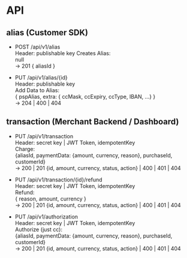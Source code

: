 # API

## alias (Customer SDK)

- POST /api/v1/alias  
  Header: publishable key
  Creates Alias:  
  null  
  -> 201 { aliasId }

- PUT /api/v1/alias/{id}  
  Header: publishable key  
  Add Data to Alias:  
  { pspAlias, extra: { ccMask, ccExpiry, ccType, IBAN, ...} }  
  -> 204 | 400 | 404

## transaction (Merchant Backend / Dashboard)

- PUT /api/v1/transaction  
  Header: secret key | JWT Token, idempotentKey  
  Charge:  
  {aliasId, paymentData: {amount, currency, reason}, purchaseId, customerId}  
  -> 200 | 201 {id, amount, currency, status, action} | 400 | 401 | 404

- PUT /api/v1/transaction/{id}/refund  
  Header: secret key | JWT Token, idempotentKey  
  Refund:  
  { reason, amount, currency }  
  -> 200 | 201 {id, amount, currency, status, action} | 400 | 401 | 404

- PUT /api/v1/authorization  
  Header: secret key | JWT Token, idempotentKey  
  Authorize (just cc):  
  {aliasId, paymentData: {amount, currency, reason}, purchaseId, customerId}  
  -> 200 | 201 {id, amount, currency, status, action} | 400 | 401 | 404

- PUT /api/v1/authorization/{id}/reverse  
  Header: secret key | JWT Token  
  Reverse:  
  {reason}  
  -> 200 {id, amount, currency, status, action} | 400 | 401 | 404

- PUT /api/v1/authorization/{id}/capture  
  Header: secret key | JWT Token  
  Capture:  
  null  
  -> 200 {id, amount, currency, status, action} | 400 | 401 | 404

- DELETE /api/v1/alias/{id}  
  Header: secret key | JWT Token  
  Delete Alias:  
  null  
  -> 204 | 401 | 404

Maybe Put the idempotentKey in the Url or Body, could make the usage easier, and calls can be POST again

## BaseData (Dashboard)

- GET /api/v1/merchant/{merchantId}  
  Header: JWT Token  
  -> 200 { name, email, defaultCurrency } | 401 | 403 | 404

- PUT /api/v1/merchant/{merchantId}  
  Header: JWT Token  
  { name, email, defaultCurrency }  
  -> 204 | 400 | 401 | 403 | 404

- PATCH /api/v1/merchant/{merchantId}  
  Header: JWT Token  
  { name, email, defaultCurrency }  
  -> 204 | 400 | 401 | 403 | 404

- GET /api/v1/merchant/{merchantId}/api-key  
  Header: JWT Token  
  -> 200 { data: [ { id, name, keyType }] } | 401 | 403 | 404

- POST /api/v1/merchant/{merchantId}/api-key  
  Header: JWT Token  
  { name, keyType }  
  -> 201 { id, key } | 400 | 401 | 403

- GET /api/v1/merchant/{merchantId}/api-key/{apiKeyId}  
  Header: JWT Token  
  -> 200 { id, name, keyType } | 401 | 403 | 404

- PATCH /api/v1/merchant/{merchantId}/api-key/{apiKeyId}  
  Header: JWT Token  
  { name }  
  -> 204 | 400 | 401 | 403 | 404

- DELETE /api/v1/merchant/{merchantId}/api-key/{apiKeyId}  
  Header: JWT Token  
  -> 204 | 401 | 403 | 404

- GET /api/v1/merchant/{merchantId}/psp  
  Header: JWT Token  
  -> 200 { data: [ { config } ] } | 401 | 403

- POST /api/v1/merchant/{merchantId}/psp  
  Header: JWT Token  
  { pspId, config }  
  -> 201 { pspId } | 400 | 401 | 403

- GET /api/v1/merchant/{merchantId}/psp/{pspId}  
  Header: JWT Token  
  -> 200 { config } | 401 | 403 | 404

- PUT /api/v1/merchant/{merchantId}/psp/{pspId}  
  Header: JWT Token  
  { config }  
  -> 204 | 401 | 403 | 404

## Transaction (Dashboard)

- GET /api/v1/transactions/{transactionId}  
  Header: JWT Token  
  -> 200 { transactionId, pspId, paymentMethodId, ccMask, ccExpiryDate, ccType, ibanMask, initialReason, currencyId, balance, merchantPurchaseId, merchantCustomerId, createdAt, refundedAt, chargebackAt, status, events: [ { action, status, amount, currency, reason, createdAt }] } | 401 | 403 | 404

- GET /api/v1/transactions  
  Header: JWT Token  
  Query: { pspId, paymentMethodId, ccMask, ccExpiryDate, ccExpiryDateStart, ccExpiryDateEnd, ccType, ibanMask, initialReason, currencyId, balanceStart, balanceEnd, merchantPurchaseId, merchantCustomerId, createdAtStart, createdAtEnd, status, refundedAtStart, refundedAtEnd, chargebackAtStart, chargebackAtEnd, hasEvent, hasNotEvent, offset, pageSize }  
  -> 200 { count, offset, pageSize, data: [ { ...TransactionDetail } ]} | 401 | 403

## User Management

**Not Only for Merchant Users**

- POST /api/v1/token  
  { username, password }  
  -> 200 { accessToken: 5MinJWTToken, refreshToken: 24hJWTToken }  
  (MerchantId and UserId is in the Token, refreshToken can only be used for refresh)

- POST /api/v1/token/refresh  
  Header: JWT Token (Refresh)  
  null  
  -> 200 { accessToken: 5MinJWTToken, refreshToken: 24hJWTToken } | 401 | 403

- PUT /api/v1/user/{userId}  
  Header: JWT Token  
  { firstName, lastName }  
  -> 204 | 400 | 401 | 403 | 404

- PUT /api/v1/user/{userId}/password  
  Header: JWT Token  
  { oldPassword, newPassword }  
  -> 204 | 400 | 401 | 403 | 404

- POST /api/v1/user/{userName|email}/reset-password  
  { newPassword, changeToken }  
  -> 204 | 404?  
  (does not ha)

- POST /api/v1/user/{userName|email}/forgot-password  
  null  
  -> 204 | 404?

## Merchant Creation

- POST /api/v1/merchant
  Header: SECRET Mobilab KEY  
  { id, name, email, initPassword }
  -> 204 | 400
